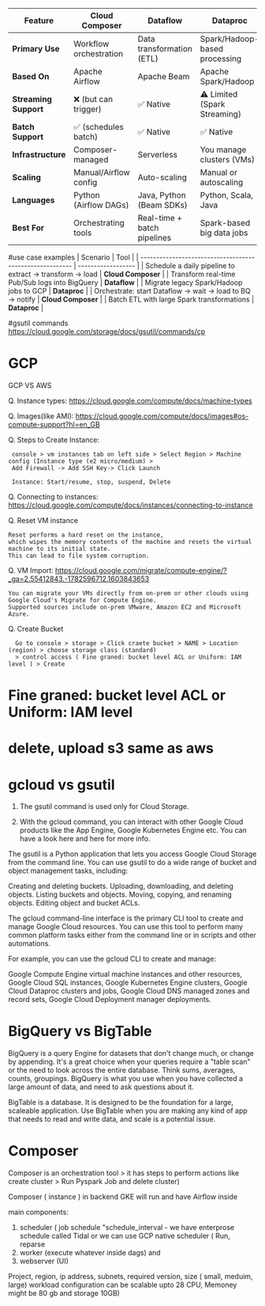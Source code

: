 | Feature               | Cloud Composer         | Dataflow                    | Dataproc                      |
| --------------------- | ---------------------- | --------------------------- | ----------------------------- |
| **Primary Use**       | Workflow orchestration | Data transformation (ETL)   | Spark/Hadoop-based processing |
| **Based On**          | Apache Airflow         | Apache Beam                 | Apache Spark/Hadoop           |
| **Streaming Support** | ❌ (but can trigger)    | ✅ Native                    | ⚠️ Limited (Spark Streaming)  |
| **Batch Support**     | ✅ (schedules batch)    | ✅ Native                    | ✅ Native                      |
| **Infrastructure**    | Composer-managed       | Serverless                  | You manage clusters (VMs)     |
| **Scaling**           | Manual/Airflow config  | Auto-scaling                | Manual or autoscaling         |
| **Languages**         | Python (Airflow DAGs)  | Java, Python (Beam SDKs)    | Python, Scala, Java           |
| **Best For**          | Orchestrating tools    | Real-time + batch pipelines | Spark-based big data jobs     |

#use case examples
| Scenario                                                 | Tool               |
| -------------------------------------------------------- | ------------------ |
| Schedule a daily pipeline to extract → transform → load  | **Cloud Composer** |
| Transform real-time Pub/Sub logs into BigQuery           | **Dataflow**       |
| Migrate legacy Spark/Hadoop jobs to GCP                  | **Dataproc**       |
| Orchestrate: start Dataflow → wait → load to BQ → notify | **Cloud Composer** |
| Batch ETL with large Spark transformations               | **Dataproc**       |



#gsutil commands
https://cloud.google.com/storage/docs/gsutil/commands/cp


# GCP
GCP VS AWS

Q. Instance types:
   https://cloud.google.com/compute/docs/machine-types
   
   
Q. Images(like AMI):
   https://cloud.google.com/compute/docs/images#os-compute-support?hl=en_GB
   
   
Q. Steps to Create Instance:
   
     console > vm instances tab on left side > Select Region > Machine config (Instance type (e2 micro/medium) >
     Add Firewall -> Add SSH Key-> Click Launch
     
     Instance: Start/resume, stop, suspend, Delete

   
Q. Connecting to instances:
   https://cloud.google.com/compute/docs/instances/connecting-to-instance
   
Q. Reset VM instance

    Reset performs a hard reset on the instance, 
    which wipes the memory contents of the machine and resets the virtual machine to its initial state. 
    This can lead to file system corruption.
    
Q. VM Import: https://cloud.google.com/migrate/compute-engine/?_ga=2.55412843.-1782596712.1603843653

    You can migrate your VMs directly from on-prem or other clouds using Google Cloud's Migrate for Compute Engine. 
    Supported sources include on-prem VMware, Amazon EC2 and Microsoft Azure.
    
Q. Create Bucket
 
      Go to console > storage > Click craete bucket > NAME > Location (region) > choose storage class (standard)
      > control access ( Fine graned: bucket level ACL or Uniform: IAM level ) > Create
      
# Fine graned: bucket level ACL or Uniform: IAM level
# delete, upload s3 same as aws

# gcloud vs gsutil

1. The gsutil command is used only for Cloud Storage.

2. With the gcloud command, you can interact with other Google Cloud products like the App Engine, Google Kubernetes Engine etc. You can have a look here and here for more info.

The gsutil is a Python application that lets you access Google Cloud Storage from the command line. You can use gsutil to do a wide range of bucket and object management tasks, including:

Creating and deleting buckets. Uploading, downloading, and deleting objects. Listing buckets and objects. Moving, copying, and renaming objects. Editing object and bucket ACLs.

The gcloud command-line interface is the primary CLI tool to create and manage Google Cloud resources. You can use this tool to perform many common platform tasks either from the command line or in scripts and other automations.

For example, you can use the gcloud CLI to create and manage:

Google Compute Engine virtual machine instances and other resources, Google Cloud SQL instances, Google Kubernetes Engine clusters, Google Cloud Dataproc clusters and jobs, Google Cloud DNS managed zones and record sets, Google Cloud Deployment manager deployments.


# BigQuery vs BigTable

BigQuery is a query Engine for datasets that don't change much, or change by appending. It's a great choice when your queries require a "table scan" or the need to look across the entire database. Think sums, averages, counts, groupings. BigQuery is what you use when you have collected a large amount of data, and need to ask questions about it.

BigTable is a database. It is designed to be the foundation for a large, scaleable application. Use BigTable when you are making any kind of app that needs to read and write data, and scale is a potential issue.


# Composer

Composer is an orchestration tool > it has steps to perform actions like create cluster > Run Pyspark Job and delete cluster)

Composer ( instance ) in backend GKE will run and have Airflow inside

main components: 

  1. scheduler ( job schedule "schedule_interval  - we have enterprose schedule called Tidal or we can use GCP native scheduler ( Run, reparse
  2. worker (execute whatever inside dags) and
  3. webserver (UI)

Project, region, ip address, subnets, required version, size ( small, meduim, large)
   workload configuration  can be scalable upto 28 CPU, Memoney might be 80 gb and storage 10GB)
